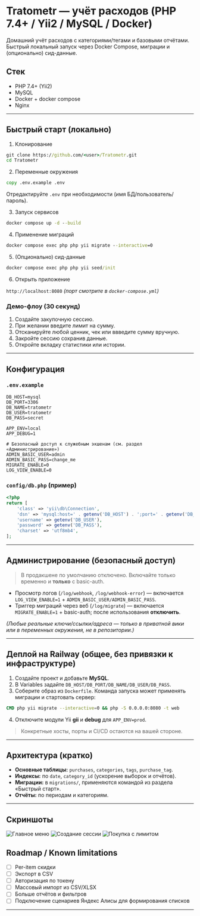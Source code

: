 # Tratometr — учёт расходов (PHP 7.4+ / Yii2 / MySQL / Docker)

Домашний учёт расходов с категориями/тегами и базовыми отчётами.  
Быстрый локальный запуск через Docker Compose, миграции и (опционально) сид-данные.

## Стек
- PHP 7.4+ (Yii2)
- MySQL
- Docker + docker compose
- Nginx

---

## Быстрый старт (локально)

1) Клонирование

```cmd
git clone https://github.com/<user>/Tratometr.git
cd Tratometr
```

2) Переменные окружения

```cmd
copy .env.example .env
```
Отредактируйте `.env` при необходимости (имя БД/пользователь/пароль).

3) Запуск сервисов

```cmd
docker compose up -d --build
```

4) Применение миграций

```cmd
docker compose exec php php yii migrate --interactive=0
```

5) (Опционально) сид-данные

```cmd
docker compose exec php php yii seed/init
```

6) Открыть приложение

`http://localhost:8080`  *(порт смотрите в `docker-compose.yml`)*

### Демо-флоу (30 секунд)
1. Создайте закупочную сессию.
2. При желании введите лимит на сумму.
3. Отсканируйте любой ценник, чек или ввведите сумму вручную.
4. Закройте сессию сохранив данные.
5. Откройте вкладку статистики или истории.

---

## Конфигурация

### `.env.example`

```env
DB_HOST=mysql
DB_PORT=3306
DB_NAME=tratometr
DB_USER=tratometr
DB_PASS=secret

APP_ENV=local
APP_DEBUG=1

# Безопасный доступ к служебным экшенам (см. раздел «Администрирование»)
ADMIN_BASIC_USER=admin
ADMIN_BASIC_PASS=change_me
MIGRATE_ENABLE=0
LOG_VIEW_ENABLE=0
```

### `config/db.php` (пример)

```php
<?php
return [
    'class' => 'yii\db\Connection',
    'dsn' => 'mysql:host=' . getenv('DB_HOST') . ';port=' . getenv('DB_PORT') . ';dbname=' . getenv('DB_NAME'),
    'username' => getenv('DB_USER'),
    'password' => getenv('DB_PASS'),
    'charset' => 'utf8mb4',
];
```
---

## Администрирование (безопасный доступ)

> В продакшене по умолчанию отключено. Включайте только временно и **только** с basic-auth.

- Просмотр логов (`/log/webhook`, `/log/webhook-error`) — включается `LOG_VIEW_ENABLE=1` + `ADMIN_BASIC_USER/ADMIN_BASIC_PASS`.
- Триггер миграций через веб (`/log/migrate`) — включается `MIGRATE_ENABLE=1` + basic-auth; после использования **отключить**.

*(Любые реальные ключи/ссылки/адреса — только в приватной вики или в переменных окружения, не в репозитории.)*

---

## Деплой на Railway (общее, без привязки к инфраструктуре)

1) Создайте проект и добавьте **MySQL**.
2) В Variables задайте `DB_HOST/DB_PORT/DB_NAME/DB_USER/DB_PASS`.
3) Соберите образ из `Dockerfile`. Команда запуска может применять миграции и стартовать сервер:

```dockerfile
CMD php yii migrate --interactive=0 && php -S 0.0.0.0:8080 -t web
```

4) Отключите модули Yii **gii** и **debug** для `APP_ENV=prod`.

> Конкретные хосты, порты и CI/CD остаются на вашей стороне.

---

## Архитектура (кратко)

- **Основные таблицы:** `purchases`, `categories`, `tags`, `purchase_tag`.
- **Индексы:** по `date`, `category_id` (ускорение выборок и отчётов).
- **Миграции:** в `migrations/`, применяются командой из раздела «Быстрый старт».
- **Отчёты:** по периодам и категориям.

---

## Скриншоты

![Главное меню](./docs/assets/main.jpg)
![Создание сессии](./docs/assets/create_session.jpg)
![Покупка с лимитом](./docs/assets/session.jpg)

## Roadmap / Known limitations
- [ ] Per-item скидки
- [ ] Экспорт в CSV
- [ ] Авторизация по токену
- [ ] Массовый импорт из CSV/XLSX
- [ ] Больше отчётов и фильтров
- [ ] Подключение сценариев Яндекс Алисы для формирования списков

---

